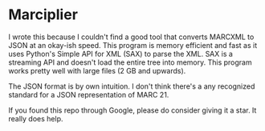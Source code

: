 # Marciplier

I wrote this because I couldn't find a good tool that converts MARCXML to JSON at an okay-ish speed. This program is memory efficient and fast as it uses Python's Simple API for XML (SAX) to parse the XML. SAX is a streaming API and doesn't load the entire tree into memory. This program works pretty well with large files (2 GB and upwards).

The JSON format is by own intuition. I don't think there's a any recognized standard for a JSON representation of MARC 21.

If you found this repo through Google, please do consider giving it a star. It really does help.
